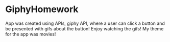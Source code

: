 # GiphyHomework

App was created using APIs, giphy API, where a user can click a button and be presented with gifs about the button! Enjoy watching the gifs! My theme for the app was movies! 

